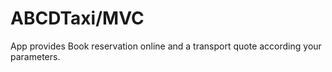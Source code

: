 # ABCDTaxi/MVC

App provides Book reservation online and a transport quote according your parameters.